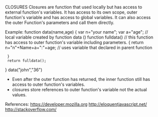 CLOSURES
Closures are function that used locally but has access to external function's variables.
It has access to its own scope, outer function's variable and has access to global variables.
It can also access the outer Function's parameters and call them directly.

Example:
 function data(name,age)
 {
     var n="your name";
     var a="age";                       // local variable created by function data ()
     function fulldata()            // this function has access to outer function's 
                                       variable including parameters.
     {
       return n+"n"+Name+a+":"+age;  // uses variable that declared in parent function
         
     }
     return fulldata();
 }
 data("john","36")
 
 -  Even after the outer function has returned, the inner function still has access to outer 
    function's variables.
-   closures store references to outer function's variable not the actual values.

References:
https://developer.mozilla.org
http://eloquentjavascript.net/
http://stackoverflow.com/